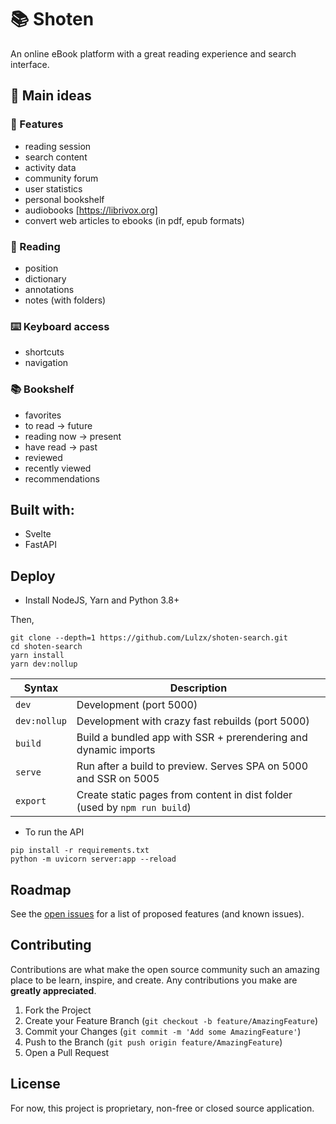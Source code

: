 # 📚 Shoten

An online eBook platform with a great reading experience and search interface.

## 💭 Main ideas

### 🤩 Features

- reading session
- search content
- activity data
- community forum
- user statistics
- personal bookshelf
- audiobooks [https://librivox.org]
- convert web articles to ebooks (in pdf, epub formats)

### 🧐 Reading

- position
- dictionary
- annotations
- notes (with folders)

### ⌨️ Keyboard access

- shortcuts 
- navigation

### 📚 Bookshelf

- favorites
- to read -> future
- reading now -> present
- have read -> past
- reviewed
- recently viewed
- recommendations


## Built with:

- Svelte
- FastAPI

## Deploy

- Install NodeJS, Yarn and Python 3.8+

Then,
```
git clone --depth=1 https://github.com/Lulzx/shoten-search.git
cd shoten-search
yarn install
yarn dev:nollup
```


| Syntax           | Description                                                                       |
|------------------|-----------------------------------------------------------------------------------|
| `dev`            | Development (port 5000)                                                           |
| `dev:nollup`     | Development with crazy fast rebuilds (port 5000)                                  |
| `build`          | Build a bundled app with SSR + prerendering and dynamic imports                   |
| `serve`          | Run after a build to preview. Serves SPA on 5000 and SSR on 5005                  |
| `export`         | Create static pages from content in dist folder (used by `npm run build`)         |


- To run the API

```
pip install -r requirements.txt
python -m uvicorn server:app --reload
```

## Roadmap

See the [open issues](https://github.com/lulzx/shoten-search/issues) for a list of proposed features (and known issues).

## Contributing

Contributions are what make the open source community such an amazing place to be learn, inspire, and create. Any contributions you make are **greatly appreciated**.

1. Fork the Project
2. Create your Feature Branch (`git checkout -b feature/AmazingFeature`)
3. Commit your Changes (`git commit -m 'Add some AmazingFeature'`)
4. Push to the Branch (`git push origin feature/AmazingFeature`)
5. Open a Pull Request

## License

For now, this project is proprietary, non-free or closed source application.
